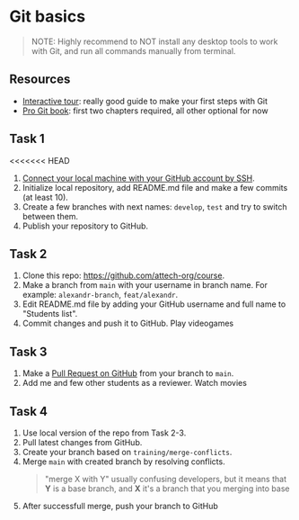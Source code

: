# Git basics

> NOTE: Highly recommend to NOT install any desktop tools to work with Git, and run all commands manually from terminal.
## Resources

- [Interactive tour](https://githowto.com/ru/setup): really good guide to make your first steps with Git
- [Pro Git book](http://git-scm.com/book/en/v2): first two chapters required, all other optional for now

## Task 1

<<<<<<< HEAD
1. [Connect your local machine with your GitHub account by SSH](https://docs.github.com/en/github/authenticating-to-github/connecting-to-github-with-ssh).
2. Initialize local repository, add README.md file and make a few commits (at least 10).
3. Create a few branches with next names: `develop`, `test` and try to switch between them.
4. Publish your repository to GitHub.

## Task 2

1. Clone this repo: https://github.com/attech-org/course.
2. Make a branch from `main` with your username in branch name. For example: `alexandr-branch`, `feat/alexandr`.
3. Edit README.md file by adding your GitHub username and full name to "Students list".
4. Commit changes and push it to GitHub.
Play videogames

## Task 3

1. Make a [Pull Request on GitHub](https://docs.github.com/en/pull-requests/collaborating-with-pull-requests/proposing-changes-to-your-work-with-pull-requests/creating-a-pull-request) from your branch to `main`.
2. Add me and few other students as a reviewer.
Watch movies

## Task 4

1. Use local version of the repo from Task 2-3.
2. Pull latest changes from GitHub.
3. Create your branch based on `training/merge-conflicts`.
4. Merge `main` with created branch by resolving conflicts.
    > "merge X with Y" usually confusing developers, but it means that **Y** is a base branch, and **X** it's a branch that you merging into base
5. After successfull merge, push your branch to GitHub

